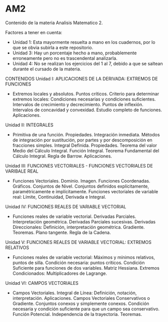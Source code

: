 # AM2
Contenido de la materia Analisis Matematico 2.

Factores a tener en cuenta:
  - Unidad 1: Esta mayormente resuelta a mano en los cuadernos, por lo que se obvia subirla a este repositorio.
  - Unidad 3: Hay un porcentaje hecho a mano, probablemente erroneamente pero no es trascendental analizarla.
  - Unidad 4: No se realizan los ejercicios del 1 al 7, debido a que se saltean durante el cursado de la materia.



CONTENIDOS
Unidad I: APLICACIONES DE LA DERIVADA: EXTREMOS DE FUNCIONES
  - Extremos locales y absolutos. Puntos críticos. Criterio para determinar extremos locales: Condiciones necesarias y condiciones     suficientes. Intervalos de crecimiento y decrecimiento. Puntos de inflexión. Intervalos de concavidad y convexidad. Estudio        completo de funciones. Aplicaciones.

Unidad II: INTEGRALES
  - Primitiva de una función. Propiedades. Integración inmediata. Métodos de integración por sustitución, por partes y por             descomposición en fracciones simples.
    Integral Definida. Propiedades. Teorema del valor Medio del Cálculo Integral. Función Integral. Teorema Fundamental del     
    Cálculo Integral. Regla de Barrow. Aplicaciones.

Unidad III: FUNCIONES VECTORIALES - FUNCIONES VECTORIALES DE VARIBALE REAL
  - Funciones Vectoriales. Dominio. Imagen. Funciones Coordenadas. Gráficos. Conjuntos de Nivel. Conjuntos definidos 
    explícitamente, paramétricamente e implícitamente. Funciones vectoriales de variable real: Límite, Continuidad, Derivada e 
    Integral.

Unidad IV: FUNCIONES REALES DE VARIABLE VECTORIAL
  - Funciones reales de variable vectorial. Derivadas Parciales. Interpretación geométrica. Derivadas Parciales sucesivas. 
    Derivadas Direccionales: Definición, interpretación geométrica. Gradiente. Teoremas. Plano tangente. Regla de la Cadena.

Unidad V: FUNCIONES REALES DE VARIABLE VECTORIAL: EXTREMOS RELATIVOS
  - Funciones reales de variable vectorial: Máximos y mínimos relativos, puntos de silla. Condición necesaria: puntos críticos.        Condición Suficiente para funciones de dos variables. Matriz Hessiana. Extremos Condicionados: Multiplicadores de Lagrange.

Unidad VI: CAMPOS VECTORIALES
  - Campos Vectoriales. Integral de Línea: Definición, notación, interpretación. Aplicaciones. Campos Vectoriales Conservativos o      Gradiente. Conjuntos conexos y simplemente conexos. Condición necesaria y condición suficiente para que un campo sea               conservativo. Función Potencial. Independencia de la trayectoria. Teoremas.
